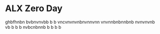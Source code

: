 #  ALX Zero Day

ghbfhnbn
bvbnvnvbb b   b 
vncvnvnvnbnvnnvnn
vnvnnbnbnnbnb
nvnvnvnb vb  b  b
b nvbcnbnnb b b b b
